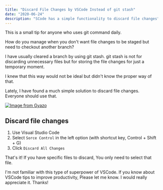 ```yaml
---
title: "Discard File Changes by VSCode Instead of git stash"
date: "2020-06-24"
description: "SCode has a simple functionality to discard file changes"
---
```


This is a small tip for anyone who uses git command daily.

How do you manage when you don't want file changes to be staged but need to checkout another branch?

I have usually cleared a branch by using git stash. git stash is not for discarding unnecessary files but for storing the file changes for just a temporary moment.

I knew that this way would not be ideal but didn't know the proper way of that.

Lately, I have found a much simple solution to discard file changes. Everyone should use that.

[![Image from Gyazo](https://i.gyazo.com/db4f6dc2f262555cdced2523140b9694.gif)](https://gyazo.com/db4f6dc2f262555cdced2523140b9694)

## Discard file changes

1. Use Visual Studio Code
2. Select `Sorce Control` in the left option (with shortcut key, Control + Shift + G)
3. Click `Discard All Changes`

That's it! If you have specific files to discard, You only need to select that file.

I'm not familiar with this type of superpower of VSCode. If you know about VSCode tips to improve productivity, Please let me know. I would really appreciate it. Thanks!

